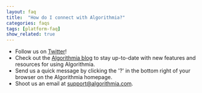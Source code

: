 ```yaml
---
layout: faq
title:  "How do I connect with Algorithmia?"
categories: faqs
tags: [platform-faq]
show_related: true
---
```


<div class="syn-body-1" markdown="1">

* Follow us on [Twitter](https://twitter.com/algorithmia)!
* Check out the [Algorithmia blog](https://blog.algorithmia.com/) to stay up-to-date with new features and resources for using Algorithmia.
* Send us a quick message by clicking the '?' in the bottom right of your browser on the Algorithmia homepage.
* Shoot us an email at <a href="mailto:support@algorithmia.com">support@algorithmia.com</a>.

</div>